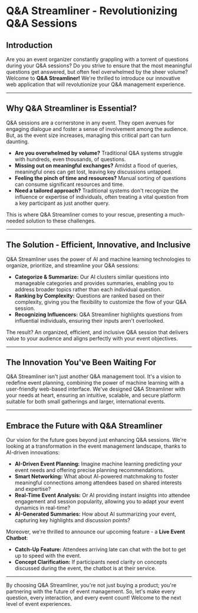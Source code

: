 # Q&A Streamliner - Revolutionizing Q&A Sessions 

## Introduction

Are you an event organizer constantly grappling with a torrent of questions during your Q&A sessions? Do you strive to ensure that the most meaningful questions get answered, but often feel overwhelmed by the sheer volume? Welcome to **Q&A Streamliner!** We're thrilled to introduce our innovative web application that will revolutionize your Q&A management experience. 

---

## Why Q&A Streamliner is Essential?

Q&A sessions are a cornerstone in any event. They open avenues for engaging dialogue and foster a sense of involvement among the audience. But, as the event size increases, managing this critical part can turn daunting. 

- **Are you overwhelmed by volume?** Traditional Q&A systems struggle with hundreds, even thousands, of questions.
- **Missing out on meaningful exchanges?** Amidst a flood of queries, meaningful ones can get lost, leaving key discussions untapped.
- **Feeling the pinch of time and resources?** Manual sorting of questions can consume significant resources and time.
- **Need a tailored approach?** Traditional systems don't recognize the influence or expertise of individuals, often treating a vital question from a key participant as just another query.

This is where Q&A Streamliner comes to your rescue, presenting a much-needed solution to these challenges.

---

## The Solution - Efficient, Innovative, and Inclusive

Q&A Streamliner uses the power of AI and machine learning technologies to organize, prioritize, and streamline your Q&A sessions:

- **Categorize & Summarize:** Our AI clusters similar questions into manageable categories and provides summaries, enabling you to address broader topics rather than each individual question.
- **Ranking by Complexity:** Questions are ranked based on their complexity, giving you the flexibility to customize the flow of your Q&A session.
- **Recognizing Influencers:** Q&A Streamliner highlights questions from influential individuals, ensuring their inputs aren't overlooked.

The result? An organized, efficient, and inclusive Q&A session that delivers value to your audience and aligns perfectly with your event objectives.

---

## The Innovation You've Been Waiting For

Q&A Streamliner isn't just another Q&A management tool. It's a vision to redefine event planning, combining the power of machine learning with a user-friendly web-based interface. We've designed Q&A Streamliner with your needs at heart, ensuring an intuitive, scalable, and secure platform suitable for both small gatherings and larger, international events.

---

## Embrace the Future with Q&A Streamliner

Our vision for the future goes beyond just enhancing Q&A sessions. We're looking at a transformation in the event management landscape, thanks to AI-driven innovations:

- **AI-Driven Event Planning:** Imagine machine learning predicting your event needs and offering precise planning recommendations.
- **Smart Networking:** What about AI-powered matchmaking to foster meaningful connections among attendees based on shared interests and expertise?
- **Real-Time Event Analysis:** Or AI providing instant insights into attendee engagement and session popularity, allowing you to adapt your event dynamics in real-time?
- **AI-Generated Summaries:** How about AI summarizing your event, capturing key highlights and discussion points?

Moreover, we're thrilled to announce our upcoming feature - a **Live Event Chatbot**:

- **Catch-Up Feature:** Attendees arriving late can chat with the bot to get up to speed with the event.
- **Concept Clarification:** If participants need clarity on concepts discussed during the event, the chatbot is at their service.

---

By choosing Q&A Streamliner, you're not just buying a product; you're partnering with the future of event management. So, let's make every question, every interaction, and every event count! Welcome to the next level of event experiences.
